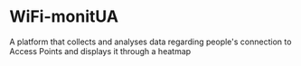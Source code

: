 # WiFi-monitUA
A platform that collects and analyses data regarding people's connection to Access Points and displays it through a heatmap
